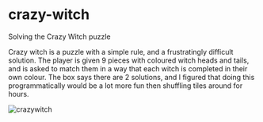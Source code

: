 # crazy-witch
Solving the Crazy Witch puzzle

Crazy witch is a puzzle with a simple rule, and a frustratingly difficult solution. The player is given 9 pieces with coloured witch heads and tails, and is asked to match them in a way that each witch is completed in their own colour. The box says there are 2 solutions, and I figured that doing this programmatically would be a lot more fun then shuffling tiles around for hours.

![crazywitch](http://i.imgur.com/hLRQ5ot.jpg)
